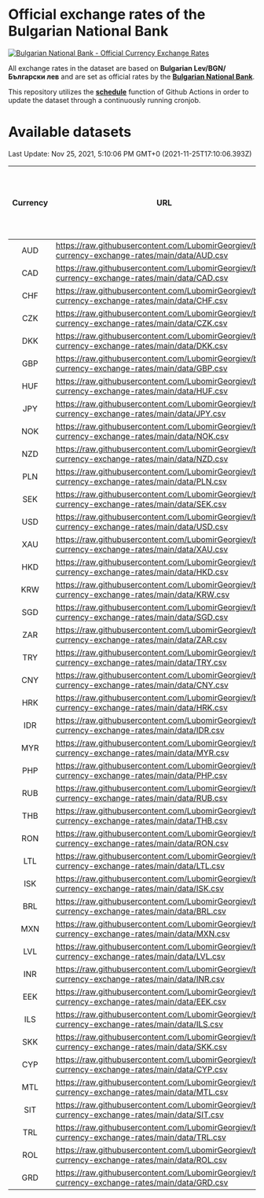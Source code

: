# Official exchange rates of the Bulgarian National Bank

[![Bulgarian National Bank - Official Currency Exchange Rates](https://github.com/LubomirGeorgiev/bnb-currency-exchange-rates/actions/workflows/update-rates.yml/badge.svg?branch=main)](https://github.com/LubomirGeorgiev/bnb-currency-exchange-rates/actions/workflows/update-rates.yml)

All exchange rates in the dataset are based on **Bulgarian Lev/BGN/Български лев** and are set as official rates by the [**Bulgarian National Bank**](https://www.bnb.bg/Statistics/StExternalSector/StExchangeRates/StERForeignCurrencies/index.htm?toLang=_EN).

This repository utilizes the [**schedule**](https://docs.github.com/en/actions/reference/events-that-trigger-workflows) function of Github Actions in order to update the dataset through a continuously running cronjob.

# Available datasets

<!-- START LINKS (DO NOT EVER FU*ING DELETE THIS COMMENT FOR THE LOVE OF YOUR LIFE!!! IF YOU ARE CURIOS HOW IT WORKS, YOU CAN HAVE A LOOK AT ./src/updateReadme.ts) -->

Last Update: Nov 25, 2021, 5:10:06 PM GMT+0 (2021-11-25T17:10:06.393Z)

| Currency | URL                                                                                             | Number of records | Number of missing days that were filled in |
| :------: | ----------------------------------------------------------------------------------------------- | :---------------: | :----------------------------------------: |
|   AUD    | https://raw.githubusercontent.com/LubomirGeorgiev/bnb-currency-exchange-rates/main/data/AUD.csv |       7724        |                    2380                    |
|   CAD    | https://raw.githubusercontent.com/LubomirGeorgiev/bnb-currency-exchange-rates/main/data/CAD.csv |       7724        |                    2380                    |
|   CHF    | https://raw.githubusercontent.com/LubomirGeorgiev/bnb-currency-exchange-rates/main/data/CHF.csv |       7724        |                    2380                    |
|   CZK    | https://raw.githubusercontent.com/LubomirGeorgiev/bnb-currency-exchange-rates/main/data/CZK.csv |       7724        |                    2380                    |
|   DKK    | https://raw.githubusercontent.com/LubomirGeorgiev/bnb-currency-exchange-rates/main/data/DKK.csv |       7724        |                    2380                    |
|   GBP    | https://raw.githubusercontent.com/LubomirGeorgiev/bnb-currency-exchange-rates/main/data/GBP.csv |       7724        |                    2380                    |
|   HUF    | https://raw.githubusercontent.com/LubomirGeorgiev/bnb-currency-exchange-rates/main/data/HUF.csv |       7724        |                    2380                    |
|   JPY    | https://raw.githubusercontent.com/LubomirGeorgiev/bnb-currency-exchange-rates/main/data/JPY.csv |       7724        |                    2380                    |
|   NOK    | https://raw.githubusercontent.com/LubomirGeorgiev/bnb-currency-exchange-rates/main/data/NOK.csv |       7724        |                    2380                    |
|   NZD    | https://raw.githubusercontent.com/LubomirGeorgiev/bnb-currency-exchange-rates/main/data/NZD.csv |       7724        |                    2380                    |
|   PLN    | https://raw.githubusercontent.com/LubomirGeorgiev/bnb-currency-exchange-rates/main/data/PLN.csv |       7724        |                    2380                    |
|   SEK    | https://raw.githubusercontent.com/LubomirGeorgiev/bnb-currency-exchange-rates/main/data/SEK.csv |       7724        |                    2380                    |
|   USD    | https://raw.githubusercontent.com/LubomirGeorgiev/bnb-currency-exchange-rates/main/data/USD.csv |       7724        |                    2380                    |
|   XAU    | https://raw.githubusercontent.com/LubomirGeorgiev/bnb-currency-exchange-rates/main/data/XAU.csv |       7724        |                    2382                    |
|   HKD    | https://raw.githubusercontent.com/LubomirGeorgiev/bnb-currency-exchange-rates/main/data/HKD.csv |       7424        |                    2291                    |
|   KRW    | https://raw.githubusercontent.com/LubomirGeorgiev/bnb-currency-exchange-rates/main/data/KRW.csv |       7424        |                    2291                    |
|   SGD    | https://raw.githubusercontent.com/LubomirGeorgiev/bnb-currency-exchange-rates/main/data/SGD.csv |       7424        |                    2291                    |
|   ZAR    | https://raw.githubusercontent.com/LubomirGeorgiev/bnb-currency-exchange-rates/main/data/ZAR.csv |       7424        |                    2291                    |
|   TRY    | https://raw.githubusercontent.com/LubomirGeorgiev/bnb-currency-exchange-rates/main/data/TRY.csv |       5906        |                    1821                    |
|   CNY    | https://raw.githubusercontent.com/LubomirGeorgiev/bnb-currency-exchange-rates/main/data/CNY.csv |       5786        |                    1785                    |
|   HRK    | https://raw.githubusercontent.com/LubomirGeorgiev/bnb-currency-exchange-rates/main/data/HRK.csv |       5786        |                    1785                    |
|   IDR    | https://raw.githubusercontent.com/LubomirGeorgiev/bnb-currency-exchange-rates/main/data/IDR.csv |       5786        |                    1785                    |
|   MYR    | https://raw.githubusercontent.com/LubomirGeorgiev/bnb-currency-exchange-rates/main/data/MYR.csv |       5786        |                    1785                    |
|   PHP    | https://raw.githubusercontent.com/LubomirGeorgiev/bnb-currency-exchange-rates/main/data/PHP.csv |       5786        |                    1785                    |
|   RUB    | https://raw.githubusercontent.com/LubomirGeorgiev/bnb-currency-exchange-rates/main/data/RUB.csv |       5786        |                    1785                    |
|   THB    | https://raw.githubusercontent.com/LubomirGeorgiev/bnb-currency-exchange-rates/main/data/THB.csv |       5786        |                    1785                    |
|   RON    | https://raw.githubusercontent.com/LubomirGeorgiev/bnb-currency-exchange-rates/main/data/RON.csv |       5727        |                    1767                    |
|   LTL    | https://raw.githubusercontent.com/LubomirGeorgiev/bnb-currency-exchange-rates/main/data/LTL.csv |       5154        |                    1583                    |
|   ISK    | https://raw.githubusercontent.com/LubomirGeorgiev/bnb-currency-exchange-rates/main/data/ISK.csv |       4970        |                    1540                    |
|   BRL    | https://raw.githubusercontent.com/LubomirGeorgiev/bnb-currency-exchange-rates/main/data/BRL.csv |       4814        |                    1486                    |
|   MXN    | https://raw.githubusercontent.com/LubomirGeorgiev/bnb-currency-exchange-rates/main/data/MXN.csv |       4814        |                    1486                    |
|   LVL    | https://raw.githubusercontent.com/LubomirGeorgiev/bnb-currency-exchange-rates/main/data/LVL.csv |       4791        |                    1471                    |
|   INR    | https://raw.githubusercontent.com/LubomirGeorgiev/bnb-currency-exchange-rates/main/data/INR.csv |       4447        |                    1372                    |
|   EEK    | https://raw.githubusercontent.com/LubomirGeorgiev/bnb-currency-exchange-rates/main/data/EEK.csv |       4001        |                    1227                    |
|   ILS    | https://raw.githubusercontent.com/LubomirGeorgiev/bnb-currency-exchange-rates/main/data/ILS.csv |       3720        |                    1150                    |
|   SKK    | https://raw.githubusercontent.com/LubomirGeorgiev/bnb-currency-exchange-rates/main/data/SKK.csv |       2972        |                    914                     |
|   CYP    | https://raw.githubusercontent.com/LubomirGeorgiev/bnb-currency-exchange-rates/main/data/CYP.csv |       2906        |                    890                     |
|   MTL    | https://raw.githubusercontent.com/LubomirGeorgiev/bnb-currency-exchange-rates/main/data/MTL.csv |       2606        |                    801                     |
|   SIT    | https://raw.githubusercontent.com/LubomirGeorgiev/bnb-currency-exchange-rates/main/data/SIT.csv |       2542        |                    778                     |
|   TRL    | https://raw.githubusercontent.com/LubomirGeorgiev/bnb-currency-exchange-rates/main/data/TRL.csv |       1816        |                    557                     |
|   ROL    | https://raw.githubusercontent.com/LubomirGeorgiev/bnb-currency-exchange-rates/main/data/ROL.csv |       1697        |                    524                     |
|   GRD    | https://raw.githubusercontent.com/LubomirGeorgiev/bnb-currency-exchange-rates/main/data/GRD.csv |        359        |                    107                     |

<!-- END LINKS (DO NOT EVER FU*ING DELETE THIS COMMENT FOR THE LOVE OF YOUR LIFE!!! IF YOU ARE CURIOS HOW IT WORKS, YOU CAN HAVE A LOOK AT ./src/updateReadme.ts) -->
